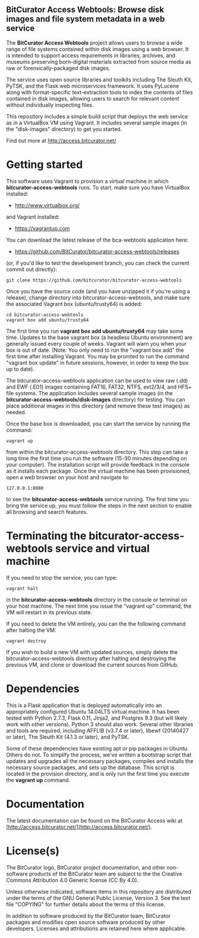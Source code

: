 BitCurator Access Webtools: Browse disk images and file system metadata in a web service
----------------------------------------------------------------------------------------
The **BitCurator Access Webtools** project allows users to browse a wide range of file systems contained within disk images using a web browser. It is intended to support access requirements in libraries, archives, and museums preserving born-digital materials extracted from source media as raw or forensically-packaged disk images. 

The service uses open source libraries and toolkits including The Sleuth Kit, PyTSK, and the Flask web microservices framework. It uses PyLucene along with format-specific text-extraction tools to index the contents of files contained in disk images, allowing users to search for relevant content without individually inspecting files.

This repository includes a simple build script that deploys the web service as in a VirtualBox VM using Vagrant. It includes several sample images (in the "disk-images" directory) to get you started.

Find out more at <http://access.bitcurator.net/>

# Getting started
This software uses Vagrant to provision a virtual machine in which **bitcurator-access-webtools** runs. To start, make sure you have VirtualBox installed:

  * http://www.virtualbox.org/

and Vagrant installed:

  * https://vagrantup.com

You can download the latest release of the bca-webtools application here:

  * https://github.com/BitCurator/bitcurator-access-webtools/releases

(or, if you'd like to test the development branch, you can check the current commit out directly):

```shell
git clone https://github.com/bitcurator/bitcurator-access-webtools
```

Once you have the source code (and you have unzipped it if you're using a release), change directory into bitcurator-access-webtools, and make sure the associated Vagrant box (ubuntu/trusty64) is added:

```shell
cd bitcurator-access-webtools
vagrant box add ubuntu/trusty64
```

The first time you run **vagrant box add ubuntu/trusty64** may take some time. Updates to the base vagrant box (a headless Ubuntu environment) are generally issued every couple of weeks. Vagrant will warn you when your box is out of date. (Note: You only need to run the "vagrant box add" the first time after installing Vagrant. You may be promted to run the command "vagrant box update" in future sessions, however, in order to keep the box up to date).

The bitcurator-access-webtools application can be used to view raw (.dd) and EWF (.E01) images containing FAT16, FAT32, NTFS, ext2/3/4, and HFS+ file systems. The application includes several sample images (in the **bitcurator-access-webtools/disk-images** directory) for testing. You can place additional images in this directory (and remove these test images) as needed.

Once the base box is downloaded, you can start the service by running the command: 

```shell
vagrant up
```

from within the bitcurator-access-webtools directory. This step can take a long time the first time you run the software (15-30 minutes depending on your computer). The installation script will provide feedback in the console as it installs each package. Once the virtual machine has been provisioned, open a web browser on your host and navigate to:

```shell
127.0.0.1:8080
```

to see the **bitcurator-access-webtools** service running. The first time you bring the service up, you must follow the steps in the next section to enable all browsing and search features. 

# Terminating the bitcurator-access-webtools service and virtual machine

If you need to stop the service, you can type:

```shell
vagrant halt
```

in the **bitcurator-access-webtools** directory in the console or terminal on your host machine. The next time you issue the "vagrant up" command, the VM will restart in its previous state. 

If you need to delete the VM entirely, you can the the following command after halting the VM:

```shell
vagrant destroy
```

If you wish to build a new VM with updated sources, simply delete the bitcurator-access-webtools directory after halting and destroying the previous VM, and clone or download the current sources from GitHub.

# Dependencies

This is a Flask application that is deployed automatically into an appropriately configured Ubuntu 14.04LTS virtual machine. It has been tested with Python 2.7.3, Flask 0.11, Jinja2, and Postgres 9.3 (but will likely work with other versions). Python 3 should also work.
Several other libraries and tools are required, including AFFLIB (v3.7.4 or later), libewf (20140427 or later), The Sleuth Kit (4.1.3 or later), and PyTSK.

Some of these dependencies have existing apt or pip packages in Ubuntu. Others do not. To simplify the process, we've written a bootstrap script that updates and upgrades all the necessary packages, compiles and installs the necessary source packages, and sets up the database. This script is located in the provision directory, and is only run the first time you execute the **vagrant up** command.

# Documentation

The latest documentation can be found on the BitCurator Access wiki at [http://access.bitcurator.net/](http://access.bitcurator.net/).

# License(s)

The BitCurator logo, BitCurator project documentation, and other non-software products of the BitCurator team are subject to the the Creative Commons Attribution 4.0 Generic license (CC By 4.0).

Unless otherwise indicated, software items in this repository are distributed under the terms of the GNU General Public License, Version 3. See the text file "COPYING" for further details about the terms of this license.

In addition to software produced by the BitCurator team, BitCurator packages and modifies open source software produced by other developers. Licenses and attributions are retained here where applicable.

